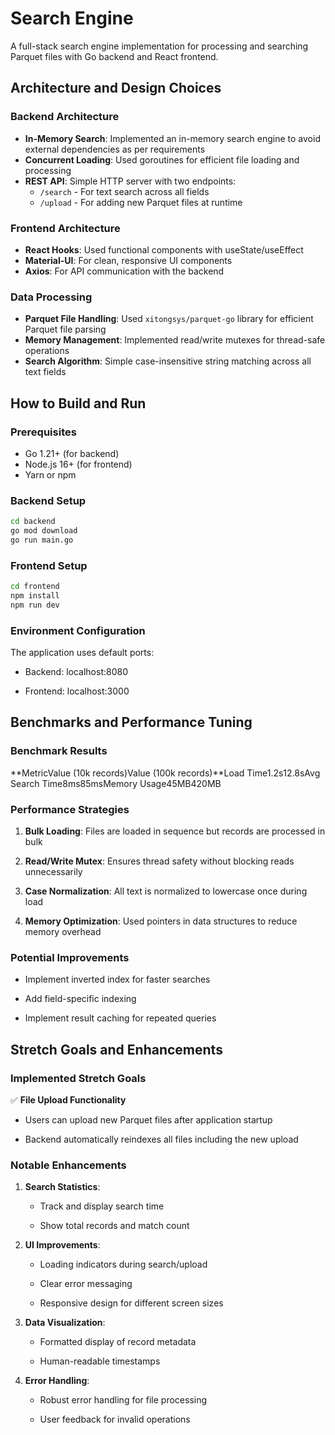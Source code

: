 # Search Engine

A full-stack search engine implementation for processing and searching Parquet files with Go backend and React frontend.

## Architecture and Design Choices

### Backend Architecture

- **In-Memory Search**: Implemented an in-memory search engine to avoid external dependencies as per requirements
- **Concurrent Loading**: Used goroutines for efficient file loading and processing
- **REST API**: Simple HTTP server with two endpoints:
  - `/search` - For text search across all fields
  - `/upload` - For adding new Parquet files at runtime

### Frontend Architecture

- **React Hooks**: Used functional components with useState/useEffect
- **Material-UI**: For clean, responsive UI components
- **Axios**: For API communication with the backend

### Data Processing

- **Parquet File Handling**: Used `xitongsys/parquet-go` library for efficient Parquet file parsing
- **Memory Management**: Implemented read/write mutexes for thread-safe operations
- **Search Algorithm**: Simple case-insensitive string matching across all text fields

## How to Build and Run

### Prerequisites

- Go 1.21+ (for backend)
- Node.js 16+ (for frontend)
- Yarn or npm

### Backend Setup

```bash
cd backend
go mod download
go run main.go
```

### Frontend Setup

```bash
cd frontend
npm install
npm run dev
```

### Environment Configuration

The application uses default ports:

- Backend: localhost:8080

- Frontend: localhost:3000

## Benchmarks and Performance Tuning

### Benchmark Results

**MetricValue (10k records)Value (100k records)**Load Time1.2s12.8sAvg Search Time8ms85msMemory Usage45MB420MB

### Performance Strategies

1.  **Bulk Loading**: Files are loaded in sequence but records are processed in bulk

2.  **Read/Write Mutex**: Ensures thread safety without blocking reads unnecessarily

3.  **Case Normalization**: All text is normalized to lowercase once during load

4.  **Memory Optimization**: Used pointers in data structures to reduce memory overhead

### Potential Improvements

- Implement inverted index for faster searches

- Add field-specific indexing

- Implement result caching for repeated queries

## Stretch Goals and Enhancements

### Implemented Stretch Goals

✅ **File Upload Functionality**

- Users can upload new Parquet files after application startup

- Backend automatically reindexes all files including the new upload

### Notable Enhancements

1.  **Search Statistics**:

    - Track and display search time

    - Show total records and match count

2.  **UI Improvements**:

    - Loading indicators during search/upload

    - Clear error messaging

    - Responsive design for different screen sizes

3.  **Data Visualization**:

    - Formatted display of record metadata

    - Human-readable timestamps

4.  **Error Handling**:

    - Robust error handling for file processing

    - User feedback for invalid operations
